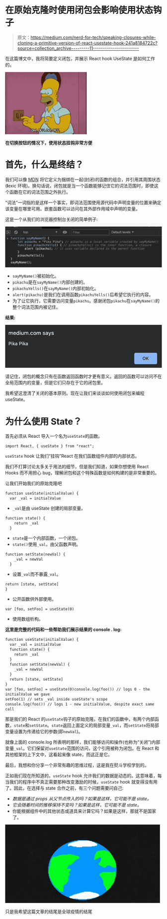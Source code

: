# 在原始克隆时使用闭包会影响使用状态钩子

> 原文：<https://medium.com/nerd-for-tech/speaking-closures-while-cloning-a-primitive-version-of-react-usestate-hook-241a8184722c?source=collection_archive---------11----------------------->

在这篇博文中，我将简要定义闭包，并展示 React hook UseState 是如何工作的。

![](img/d3d38c044dd34d15e6789fd6fe283311.png)

**在切换按钮的情况下，使用状态挂钩非常方便**

# 首先，什么是终结？

我们可以像 [MDN](https://developer.mozilla.org/en-US/docs/Web/JavaScript/Closures) 将它定义为捆绑在一起(封闭)的函数的组合，并引用其周围状态(**l**exic 环境)。换句话说，闭包就是当一个函数能够记住它的词法范围时，即使这个函数在它的词法范围之外执行。

“词法”一词指的是这样一个事实，即词法范围使用源代码中声明变量的位置来确定该变量在哪里可用。嵌套函数可以访问在其外部作用域中声明的变量。

这是一个从我们的浏览器控制台关闭的简单例子:

![](img/689a89596a3f7edbc599deec1a70a856.png)

*   `sayMyName()`被初始化。
*   `pikachu`是在`sayMyName()`内部创建的。
*   `pikachuYells()`在`sayMyName()`内部初始化。
*   `alert(pikachu)`是我们在调用函数`pikachuYells()`后希望它执行的内容。
*   为了让它执行，它需要访问变量`pikachu`。感谢闭包`pikachu`在`sayMyName()`的整个词法范围内被记住。

**结果:**

![](img/31011c41fe400570bdb67ca81d62776d.png)

请记住，闭包的概念只有在函数返回函数时才更有意义。返回的函数可以访问不在全局范围内的变量，但是它们只存在于它的闭包里。

我希望这澄清了关闭的基本原则。现在让我们来谈谈如何使用闭包来编程 useState。

# 为什么使用 State？

首先必须从 React 导入一个名为`useState`的函数。

```
import React, { useState } from "react";
```

`useState` hook 让我们“挂钩”React 在我们函数组件内部的内部状态。

我们不打算讨论太多关于用法的细节，但是我们知道，如果你想使用 React Hooks 而不用担心 bug，理解闭包和这个特殊函数是如何构建的是非常重要的。

让我们开始我们的原始克隆吧

```
function useState(initialValue) {
  var _val = initialValue
```

*   `_val`是由 useState 创建的局部变量。

```
function state() {
    return _val 
  }
```

*   `state`是一个内部函数，一个闭包。
*   `state()`使用`_val`，由父函数声明。

```
function setState(newVal) {
    _val = newVal
  }
```

*   设置`_val`而不暴露`_val`。

```
return [state, setState]
}
```

*   公开函数供外部使用。

```
var [foo, setFoo] = useState(0)
```

*   使用数组析构。

**这里是完整的代码和一些帮助我们展示结果的 console . log:**

```
function useState(initialValue) {
  var _val = initialValue
  function state() {
    return _val
  }
  function setState(newVal) {
    _val = newVal
  }
  return [state, setState]
}
var [foo, setFoo] = useState(0)console.log(foo()) // logs 0 - the initialValue we gave
setFoo(1) // sets _val inside useState's scope
console.log(foo()) // logs 1 - new initialValue, despite exact same call
```

那是我们的 React 的`useState`钩子的原始克隆。在我们的函数中，有两个内部函数，`state`和`setState`。`state`返回上面定义的局部变量`_val`，而`setState`将局部变量设置为传递给它的参数(即`newVal`)。

就像上面的 console.log 所表明的那样，我们能够访问和操作(也称为“关闭”)内部变量`_val`。它们保留对`useState`范围的访问，这个引用被称为闭包。在 React 和其他框架的上下文中，这看起来像 state，而这正是它。

最后，我想和你分享一个非常有趣的思维过程，这是我在熨斗学校学到的。

正如我们现在所知道的，`useState` hook 允许我们的数据是动态的。这意味着，每当我们的程序中不真正需要那种改变激励的时候，`useState` hook 就变得没有用了。因此，在选择与 state 合作之前，有三个问题需要问自己:

*   *数据是通过 props 从父节点传入的吗？如果是这样，它可能不是 state。*
*   *它会随着时间的推移保持不变吗？如果是这样，它可能不是 state。*
*   你能根据组件中的其他状态或道具来计算它吗？如果是这样，那就不是国家了。

![](img/2ca3a7079ae515f4e1078e1568d7adc3.png)

只是我希望这篇文章的结尾是全球疫情的结尾